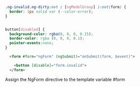 
```css
.ng-invalid.ng-dirty:not ( [ngModelGroup] ):not(form) {
  border: 1px solid var (--color-error);
}


button[disabled] {
  background-color: rgba(0, 0, 0, 0.15);
  border-color: rgba (0, 0, 0, 0.1);
  pointer-events:none;
}
```

```html
  <form #form="ngForm" (ngSubmit)="onSubmit(form, $event)">

    <button [disable]="form.invalid">
  </form>
```
Assign the NgForm directive to the template variable #form
